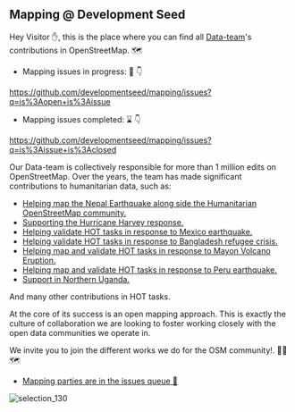 ## Mapping @ Development Seed
Hey Visitor ✋, this is the place where you can find all [Data-team](https://wiki.openstreetmap.org/wiki/DevSeed-Data)'s contributions in OpenStreetMap. :world_map:

- Mapping issues in progress: :rocket: :point_down: 

https://github.com/developmentseed/mapping/issues?q=is%3Aopen+is%3Aissue

- Mapping issues completed: :hourglass: :point_down: 

https://github.com/developmentseed/mapping/issues?q=is%3Aissue+is%3Aclosed

Our Data-team is collectively responsible for more than 1 million edits on OpenStreetMap. Over the years, the team has made significant contributions to humanitarian data, such as:
- [Helping map the Nepal Earthquake along side the Humanitarian OpenStreetMap community.](https://blog.mapbox.com/mapping-for-earthquake-response-in-nepal-b5fbb124494c)
- [Supporting the Hurricane Harvey response.](https://blog.mapbox.com/mapping-for-disaster-relief-after-hurricane-harvey-f547160e1fc)
- [Helping validate HOT tasks in response to Mexico earthquake.](https://github.com/developmentseed/mapping/issues/1)
- [Helping validate HOT tasks in response to Bangladesh refugee crisis.](https://github.com/developmentseed/mapping/issues/11)
- [Helping map and validate HOT tasks in response to Mayon Volcano Eruption.](https://github.com/developmentseed/mapping/issues/7)
- [Helping map and validate HOT tasks in response to Peru earthquake.](https://www.openstreetmap.org/user/karitotp/diary/43210)
- [Support in Northern Uganda.](https://github.com/developmentseed/mapping/issues/15)

And many other contributions in HOT tasks.

At the core of its success is an open mapping approach. This is exactly the culture of collaboration we are looking to foster working closely with the open data communities we operate in.

We invite you to join the different works we do for the OSM community!. 🙇‍♂️ :world_map:

- [Mapping parties are in the issues queue :rocket:](https://github.com/developmentseed/mapping/issues)

![selection_130](https://user-images.githubusercontent.com/19536044/36680334-7d4ad250-1ae3-11e8-86d9-cdfcf6141976.png)
